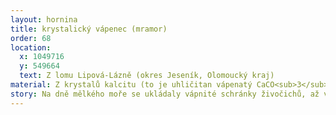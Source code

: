 ```yaml
---
layout: hornina
title: krystalický vápenec (mramor)
order: 68
location:
  x: 1049716
  y: 549664
  text: Z lomu Lipová-Lázně (okres Jeseník, Olomoucký kraj)
material: Z krystalů kalcitu (to je uhličitan vápenatý CaCO<sub>3</sub>).
story: Na dně mělkého moře se ukládaly vápnité schránky živočichů, až vznikly vrstvy vápenců o mocnosti 300 m. Později, při variském vrásnění, se srazily litosférické desky a na místě srážky vyrostly veliké hory. Vápenec byl zatlačen hluboko pod povrch Země, kde je vysoká teplota a velký tlak. Při tom se vytvořily velké krystaly kalcitu a zbytky schránek živočichů se zničily. O mnoho později se vápenec díky erozi opět dostal na povrch Země.
---
```


